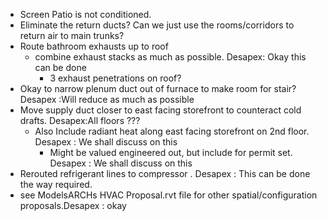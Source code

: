  - Screen Patio is not conditioned.
 - Eliminate the return ducts?  Can we just use the rooms/corridors to return air to main trunks?
 - Route bathroom exhausts up to roof
	 - combine exhaust stacks as much as possible. Desapex: Okay this can be done
		 - 3 exhaust penetrations on roof?
 - Okay to narrow plenum duct out of furnace to make room for stair? Desapex :Will reduce as much as possible
 - Move supply duct closer to east facing storefront to counteract cold drafts. Desapex:All floors ???
	 - Also Include radiant heat along east facing storefront on 2nd floor. Desapex : We shall discuss on this
		 - Might be valued engineered out, but include for permit set. Desapex : We shall discuss on this
 - Rerouted refrigerant lines to compressor . Desapex : This can be done the way required.
 - see ModelsARCHs HVAC Proposal.rvt file for other spatial/configuration proposals.Desapex : okay
